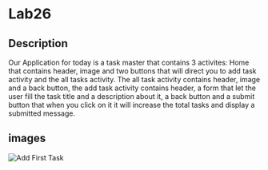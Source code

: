 # Lab26

## Description

Our Application for today is a task master that contains 3 activites: Home that contains header, image and two buttons that will direct you to add task activity and the all tasks activity.
The all task activity contains header, image and a back button, the add task activity contains header, a form that let the user fill the task title and a description about it, a back button and a submit button that when you click on it it will increase the total tasks and display a submitted message. 

## images
![Add First Task](AddFirst.jpeg)
